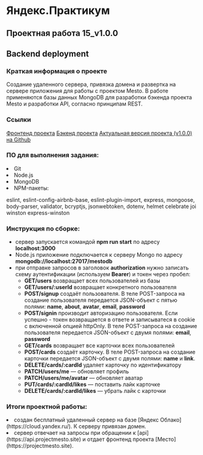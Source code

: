  

# Яндекс.Практикум
  
## Проектная работа 15_v1.0.0
 
## Backend deployment

### Краткая информация о проекте

Создание удаленного сервера, привязка домена и развертка на сервере приложения для работы с проектом Mesto.
В работе применяются базы данных MongoDB для разработки бэкенда проекта Mesto и разработки API, согласно принципам REST.

### Ссылки

[Фронтенд проекта](projectmesto.site)
[Бэкенд проекта](api.projectmesto.site)
[Актуальная версия проекта (v1.0.0) на Github](https://github.com/Lsnsky/Yandex.Praktikum_Project_14_Authentication)

### ПО для выполнения задания:

<li>
Git
<li>
Node.js
<li>
MongoDB
<li>
NPM-пакеты:

eslint, eslint-config-airbnb-base, eslint-plugin-import, express, mongoose, body-parser, validator, bcryptjs, jsonwebtoken, dotenv, helmet celebrate joi winston express-winston
  

### Инструкция по сборке:
- сервер запускается командой **npm run start** по адресу **localhost:3000**
- Node.js приложение подключается к серверу Mongo по адресу **mongodb://localhost:27017/mestodb**
- при отправке запросов в заголовок **authorization** нужно записать схему аутентификации (используем **Bearer**) и токен через пробел: 
  - **GET/users** возвращает всех пользователей из базы
  - **GET/users/:userId** возвращает конкретного пользователя
  - **POST/signup** создаёт пользователя. В теле POST-запроса на создание пользователя передается JSON-объект с пятью полями: **name**, **about**, **avatar**, **email**, **password**
  - **POST/signin** производит авторизацию пользователя. Если успешно - токен возвращается в ответе и записыватеся в cookie с включенной опцией httpOnly. В теле POST-запроса на создание пользователя передается JSON-объект с двумя полями: **email**, **password**
  - **GET/cards** возвращает все карточки всех пользователей
  - **POST/cards** создаёт карточку. В теле POST-запроса на создание карточки передается JSON-объект с двумя полями: **name** и **link**.
  - **DELETE/cards/:cardId** удаляет карточку по идентификатору
  - **PATCH/users/me** — обновляет профиль
  - **PATCH/users/me/avatar** — обновляет аватар
  - **PUT/cards/:cardId/likes** — поставить лайк карточке
  - **DELETE/cards/:cardId/likes** — убрать лайк с карточки
 
  
### Итоги проектной работы:
<li>
создан бесплатный удаленный сервер на базе [Яндекс Облако](https://cloud.yandex.ru/). К серверу привязан домен.
<li>
сервер отвечает на запросы при обращении к [api](https://api.projectmesto.site) и отдает фронтенд проекта [Место](https://projectmesto.site).
